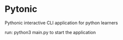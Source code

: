 # **Pytonic**

Pythonic interactive CLI application for python learners

run: python3 main.py to start the application
